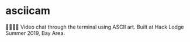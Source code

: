 # asciicam

👨‍💻👩‍💻 Video chat through the terminal using ASCII art. Built at Hack Lodge Summer 2019, Bay Area.
